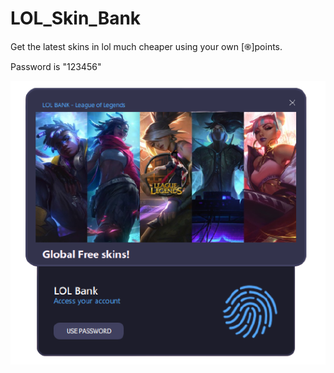 # LOL_Skin_Bank
Get the latest skins in lol much cheaper using your own [֍]points.

Password is "123456"

![](images/lock_view.png "#App view when first started")
